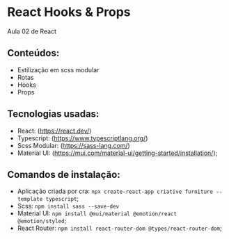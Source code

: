 # React Hooks & Props
Aula 02 de React

## Conteúdos:
- Estilização em scss modular
- Rotas
- Hooks
- Props

## Tecnologias usadas:
- React: (https://react.dev/)  
- Typescript: (https://www.typescriptlang.org/)
- Scss Modular: (https://sass-lang.com/)
- Material UI: (https://mui.com/material-ui/getting-started/installation/);

## Comandos de instalação:
- Aplicação criada por cra: `npx create-react-app criative furniture --template typescript`;
- Scss: `npm install sass --save-dev`
- Material UI: `npm install @mui/material @emotion/react @emotion/styled`;
- React Router: `npm install react-router-dom @types/react-router-dom`;